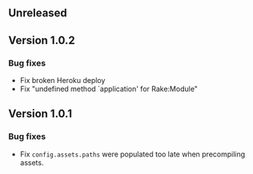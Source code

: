 ## Unreleased

## Version 1.0.2

### Bug fixes

* Fix broken Heroku deploy
* Fix "undefined method `application' for Rake:Module"

## Version 1.0.1

### Bug fixes

* Fix `config.assets.paths` were populated too late when precompiling assets.
